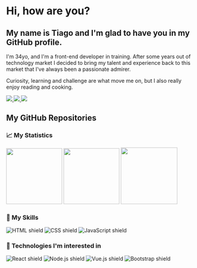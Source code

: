 # Hi, how are you?

## My name is Tiago and I'm glad to have you in my GitHub profile.

I'm 34yo, and I'm a front-end developer in training. After some years out of technology market I decided to bring my talent and experience back to this market that I've always been a passionate admirer.

Curiosity, learning and challenge are what move me on, but I also really enjoy reading and cooking.

<div>

<a href="https://www.linkedin.com/in/tascintra/" target="_blank" rel="noreferrer">
<img src="https://img.shields.io/badge/LinkedIn-0077B5?style=for-the-badge&logo=linkedin&logoColor=white" />
</a>
<a href="https://discordapp.com/users/Tiago%20Silva#7043" target="_blank" rel="noreferrer">
<img src="https://img.shields.io/badge/Discord-7289DA?style=for-the-badge&logo=discord&logoColor=white" />
</a>
<a href="mailto:tiago.slv@hotmail.com" target="_blank" rel="noreferrer">
<img src="https://img.shields.io/badge/Hotmail-0078D4?style=for-the-badge&logo=microsoft-outlook&logoColor=white" />
</a>

</div>

<div>
  <h2>
    <a
    target="_blank"
    style="text-decoration: none"
    href="https://github.com/tascintra?tab=repositories"
    >My GitHub Repositories</a>
  </h2>
</div>

### :chart_with_upwards_trend: My Statistics

<div>
    <img height="150rem" src="https://github-readme-stats.vercel.app/api?username=tascintra&show_icons=true&theme=github_dark&include_all_commits=true&count_private=true"/>
  <img height="150rem" src="https://github-readme-streak-stats.herokuapp.com?user=tascintra&theme=github-dark-blue"/>
  <img height="152rem" src="https://github-readme-stats.vercel.app/api/top-langs/?username=tascintra&layout=compact&langs_count=16&theme=github_dark"/>
</div>

### :bookmark_tabs: My Skills
<div>
  <img src="https://img.shields.io/badge/HTML5-E34F26?style=for-the-badge&logo=html5&logoColor=white" alt="HTML shield">
  <img src="https://img.shields.io/badge/CSS3-1572B6?style=for-the-badge&logo=css3&logoColor=white" alt="CSS shield">
  <img src="https://img.shields.io/badge/JavaScript-F7DF1E?style=for-the-badge&logo=javascript&logoColor=black" alt="JavaScript shield">
</div>

### :rocket: Technologies I'm interested in
<div>
  <img src="https://img.shields.io/badge/React-20232A?style=for-the-badge&logo=react&logoColor=61DAFB" alt="React shield"/>
  <img src="https://img.shields.io/badge/Node.js-43853D?style=for-the-badge&logo=node.js&logoColor=white" alt="Node.js shield"/>
    <img src="https://img.shields.io/badge/Vue.js-35495E?style=for-the-badge&logo=vuedotjs&logoColor=4FC08D" alt="Vue.js shield"/>
    <img src="https://img.shields.io/badge/bootstrap-%23563D7C.svg?style=for-the-badge&logo=bootstrap&logoColor=white" alt="Bootstrap shield"/>
</div>




